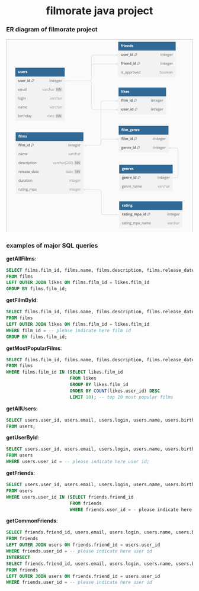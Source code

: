 <h1 align="center">filmorate java project</a> 
  
### ER diagram of filmorate project
![ER diagram of filmorate project](https://github.com/Stormblessed3D/java-filmorate/blob/add-database/ER_diagram.JPG)

### examples of major SQL queries
**getAllFilms**:
```sql
SELECT films.film_id, films.name, films.description, films.release_date, films.duration, films.rating_mpa, COUNT(likes.user_id)
FROM films
LEFT OUTER JOIN likes ON films.film_id = likes.film_id
GROUP BY films.film_id;
```

**getFilmById**:
```sql
SELECT films.film_id, films.name, films.description, films.release_date, films.duration, films.rating_mpa, COUNT(likes.user_id)
FROM films
LEFT OUTER JOIN likes ON films.film_id = likes.film_id
WHERE film_id = -- please indicate here film id
GROUP BY films.film_id;
```

**getMostPopularFilms**:
```sql
SELECT films.film_id, films.name, films.description, films.release_date, films.duration, films.rating_mpa
FROM films
WHERE films.film_id IN (SELECT likes.film_id
                        FROM likes
                        GROUP BY likes.film_id
                        ORDER BY COUNT(likes.user_id) DESC
                        LIMIT 10); -- top 10 most popular films
```

**getAllUsers**:
```sql
SELECT users.user_id, users.email, users.login, users.name, users.birthday
FROM users;
```

**getUserById**:
```sql
SELECT users.user_id, users.email, users.login, users.name, users.birthday
FROM users
WHERE users.user_id = -- please indicate here user id;
```

**getFriends**:
```sql
SELECT users.user_id, users.email, users.login, users.name, users.birthday
FROM users
WHERE users.user_id IN (SELECT friends.friend_id
                        FROM friends
                        WHERE friends.user_id = - please indicate here user id);
```

**getCommonFriends**:
```sql
SELECT friends.friend_id, users.email, users.login, users.name, users.birthday
FROM friends
LEFT OUTER JOIN users ON friends.friend_id = users.user_id 
WHERE friends.user_id = -- please indicate here user id
INTERSECT
SELECT friends.friend_id, users.email, users.login, users.name, users.birthday
FROM friends
LEFT OUTER JOIN users ON friends.friend_id = users.user_id 
WHERE friends.user_id = -- please indicate here user id
```

